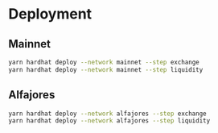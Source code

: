 # Deployment

## Mainnet

```sh
yarn hardhat deploy --network mainnet --step exchange
yarn hardhat deploy --network mainnet --step liquidity
```

## Alfajores

```sh
yarn hardhat deploy --network alfajores --step exchange
yarn hardhat deploy --network alfajores --step liquidity
```
